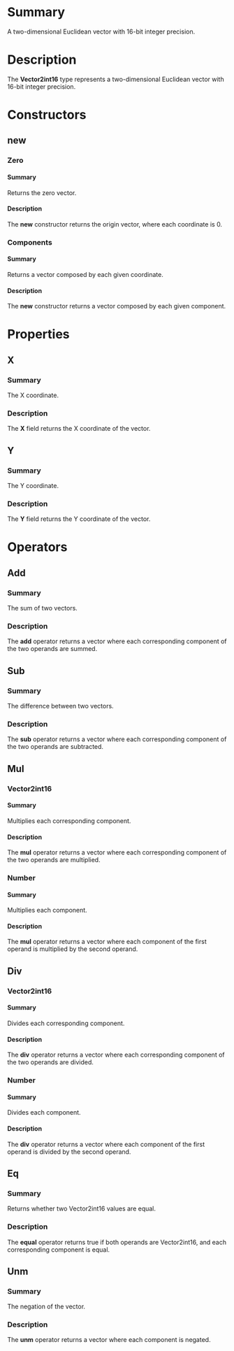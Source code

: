 # Summary
A two-dimensional Euclidean vector with 16-bit integer precision.

# Description
The **Vector2int16** type represents a two-dimensional Euclidean vector with
16-bit integer precision.

# Constructors
## new
### Zero
#### Summary
Returns the zero vector.

#### Description
The **new** constructor returns the origin vector, where each coordinate is 0.

### Components
#### Summary
Returns a vector composed by each given coordinate.

#### Description
The **new** constructor returns a vector composed by each given component.

# Properties
## X
### Summary
The X coordinate.

### Description
The **X** field returns the X coordinate of the vector.

## Y
### Summary
The Y coordinate.

### Description
The **Y** field returns the Y coordinate of the vector.

# Operators
## Add
### Summary
The sum of two vectors.

### Description
The **add** operator returns a vector where each corresponding component of the
two operands are summed.

## Sub
### Summary
The difference between two vectors.

### Description
The **sub** operator returns a vector where each corresponding component of the
two operands are subtracted.

## Mul
### Vector2int16
#### Summary
Multiplies each corresponding component.

#### Description
The **mul** operator returns a vector where each corresponding component of the
two operands are multiplied.

### Number
#### Summary
Multiplies each component.

#### Description
The **mul** operator returns a vector where each component of the first operand
is multiplied by the second operand.

## Div
### Vector2int16
#### Summary
Divides each corresponding component.

#### Description
The **div** operator returns a vector where each corresponding component of the
two operands are divided.

### Number
#### Summary
Divides each component.

#### Description
The **div** operator returns a vector where each component of the first operand
is divided by the second operand.

## Eq
### Summary
Returns whether two Vector2int16 values are equal.

### Description
The **equal** operator returns true if both operands are Vector2int16, and each
corresponding component is equal.

## Unm
### Summary
The negation of the vector.

### Description
The **unm** operator returns a vector where each component is negated.
